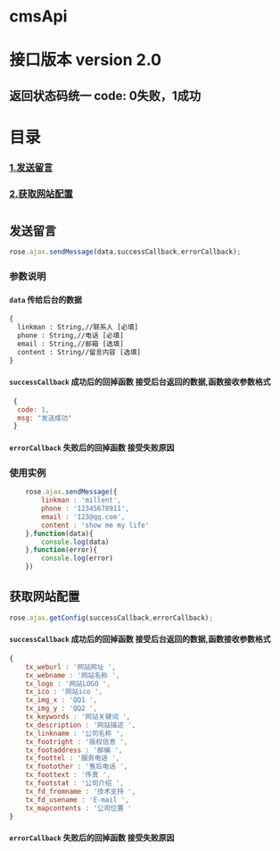 # cmsApi 
# 接口版本 version 2.0
## 返回状态码统一 code:  0失败，1成功
#
# 目录 
### [1.发送留言](#发送留言) 
### [2.获取网站配置](#获取网站配置)
#
## 发送留言
```javascript
rose.ajax.sendMessage(data,successCallback,errorCallback);
```

### 参数说明
#### `data` 传给后台的数据
```cmd
{
  linkman : String,//联系人 [必填]
  phone : String,//电话 [必填]
  email : String,//邮箱 [选填]
  content : String//留言内容 [选填]
}
```
#### `successCallback` 成功后的回掉函数 接受后台返回的数据,函数接收参数格式
```javascript
 {
  code: 1,
  msg: "发送成功"
 }
```
#### `errorCallback` 失败后的回掉函数 接受失败原因

### 使用实例
```javascript
	rose.ajax.sendMessage({
		linkman : 'millent',
		phone : '12345678911',
		email : '123@qq.com',
		content : 'show me my life'
	},function(data){
		console.log(data)
	},function(error){
		console.log(error)
	})
```


## 获取网站配置
```javascript
rose.ajax.getConfig(successCallback,errorCallback);
```
#### `successCallback` 成功后的回掉函数 接受后台返回的数据,函数接收参数格式
```javascript
{
	tx_weburl : '网站网址 ',
	tx_webname : '网站名称 ',
	tx_logo : '网站LOGO ',
	tx_ico : '网站ico ',
	tx_img_x : 'QQ1 ',
	tx_img_y : 'QQ2 ',
	tx_keywords : '网站关键词 ',
	tx_description : '网站描述 ',
	tx_linkname : '公司名称 ',
	tx_footright : '版权信息 ',
	tx_footaddress : '邮编 ',
	tx_foottel : '服务电话 ',
	tx_footother : '售后电话 ',
	tx_foottext : '传真 ',
	tx_footstat : '公司介绍 ',
	tx_fd_fromname : '技术支持 ',
	tx_fd_usename : 'E-mail ',
	tx_mapcontents : '公司位置 '
}
```
#### `errorCallback` 失败后的回掉函数 接受失败原因
